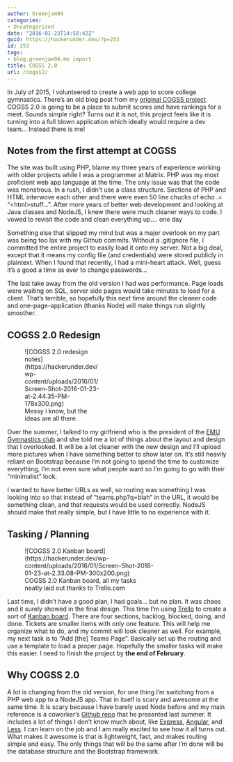 ```yaml
---
author: Greenjam94
categories:
- Uncategorized
date: "2016-01-23T14:58:42Z"
guid: https://hackerunder.dev/?p=253
id: 253
tags:
- blog.greenjam94.me import
title: COGSS 2.0
url: /cogss2/
---
```


In July of 2015, I volunteered to create a web app to score college gymnastics. There’s an old blog post from my [original COGSS project](https://hackerunder.dev/cogss/). COGSS 2.0 is going to be a place to submit scores and have rankings for a meet. Sounds simple right? Turns out it is not, this project feels like it is turning into a full blown application which ideally would require a dev team… Instead there is me!

## Notes from the first attempt at COGSS

The site was built using PHP, blame my three years of experience working with older projects while I was a programmer at Matrix. PHP was my most proficient web app language at the time. The only issue was that the code was monstrous. In a rush, I didn’t use a class structure. Sections of PHP and HTML interwove each other and there were even 50 line chucks of echo .= “&lt;html&gt;stuff…”. After more years of better web development and looking at Java classes and NodeJS, I knew there were much cleaner ways to code. I vowed to revisit the code and clean everything up…. one day

Something else that slipped my mind but was a major overlook on my part was being too lax with my Github commits. Without a .gitignore file, I committed the entire project to easily load it onto my server. Not a big deal, except that it means my config file (and credentials) were stored publicly in plaintext. When I found that recently, I had a mini-heart attack. Well, guess it’s a good a time as ever to change passwords…

The last take away from the old version I had was performance. Page loads were waiting on SQL, server side pages would take minutes to load for a client. That’s terrible, so hopefully this next time around the cleaner code and one-page-application (thanks Node) will make things run slightly smoother.

## COGSS 2.0 Redesign

<figure aria-describedby="caption-attachment-255" class="wp-caption alignleft" id="attachment_255" style="width: 178px">![COGSS 2.0 redesign notes](https://hackerunder.dev/wp-content/uploads/2016/01/Screen-Shot-2016-01-23-at-2.44.35-PM-178x300.png)<figcaption class="wp-caption-text" id="caption-attachment-255">Messy i know, but the ideas are all there.</figcaption></figure>

Over the summer, I talked to my girlfriend who is the president of the [EMU Gymnastics club](https://www.emich.edu/studentorgs/clubgymnastics/index.html) and she told me a lot of things about the layout and design that I overlooked. It will be a lot cleaner with the new design and I’ll upload more pictures when I have something better to show later on. It’s still heavily reliant on Bootstrap because I’m not going to spend the time to customize everything, I’m not even sure what people want so I’m going to go with their “minimalist” look.

I wanted to have better URLs as well, so routing was something I was looking into so that instead of “teams.php?q=blah” in the URL, it would be something clean, and that requests would be used correctly. NodeJS should make that really simple, but I have little to no experience with it.

## Tasking / Planning

<figure aria-describedby="caption-attachment-254" class="wp-caption alignright" id="attachment_254" style="width: 300px">![COGSS 2.0 Kanban board](https://hackerunder.dev/wp-content/uploads/2016/01/Screen-Shot-2016-01-23-at-2.33.08-PM-300x200.png)<figcaption class="wp-caption-text" id="caption-attachment-254">COGSS 2.0 Kanban board, all my tasks neatly laid out thanks to Trello.com</figcaption></figure>

Last time, I didn’t have a good plan, I had goals… but no plan. It was chaos and it surely showed in the final design. This time I’m using [Trello](https://trello.com/) to create a sort of [Kanban board](http://leankit.com/learn/kanban/kanban-board/). There are four sections, backlog, blocked, doing, and done. Tickets are smaller items with only one feature. This will help me organize what to do, and my commit will look cleaner as well. For example, my next task is to “Add \[the\] Teams Page”. Basically set up the routing and use a template to load a proper page. Hopefully the smaller tasks will make this easier. I need to finish the project by **the end of February**.

## Why COGSS **2.0**

A lot is changing from the old version, for one thing I’m switching from a PHP web app to a NodeJS app. That in itself is scary and awesome at the same time. It is scary because I have barely used Node before and my main reference is a coworker’s [Github repo](https://github.com/RichMcL/skill-up-2015) that he presented last summer. It includes a lot of things I don’t know much about, like [Express](http://expressjs.com/), [Angular](https://angularjs.org/), and [Less](http://lesscss.org/). I can learn on the job and I am really excited to see how it all turns out. What makes it awesome is that is lightweight, fast, and makes routing simple and easy. The only things that will be the same after I’m done will be the database structure and the Bootstrap framework.
